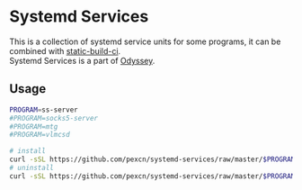 # Systemd Services

This is a collection of systemd service units for some programs, it can be combined with [static-build-ci](https://github.com/pexcn/static-build-ci).  
Systemd Services is a part of [Odyssey](https://github.com/pexcn/Odyssey).  

## Usage

```bash
PROGRAM=ss-server
#PROGRAM=socks5-server
#PROGRAM=mtg
#PROGRAM=vlmcsd

# install
curl -sSL https://github.com/pexcn/systemd-services/raw/master/$PROGRAM/install.sh | bash
# uninstall
curl -sSL https://github.com/pexcn/systemd-services/raw/master/$PROGRAM/uninstall.sh | bash
```
